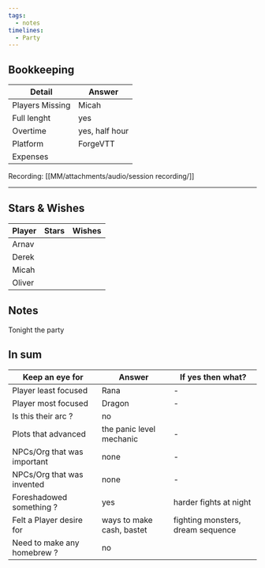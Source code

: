 ```yaml
---
tags:
  - notes
timelines:
  - Party
---
```

## Bookkeeping

| Detail          | Answer         |
| --------------- | -------------- |
| Players Missing | Micah          |
| Full lenght     | yes            |
| Overtime        | yes, half hour |
| Platform        | ForgeVTT       |
| Expenses        |                |
Recording: [[MM/attachments/audio/session recording/]]

----
## Stars & Wishes

| Player | Stars | Wishes |
| ------ | ----- | ------ |
| Arnav  |       |        |
| Derek  |       |        |
| Micah  |       |        |
| Oliver |       |        |
## Notes

Tonight the party 



## In sum

| Keep an eye for             | Answer                    | If yes then what?                 |
| --------------------------- | ------------------------- | --------------------------------- |
| Player least focused        | Rana                      | -                                 |
| Player most focused         | Dragon                    | -                                 |
| Is this their arc ?         | no                        |                                   |
| Plots that advanced         | the panic level mechanic  | -                                 |
| NPCs/Org that was important | none                      | -                                 |
| NPCs/Org that was invented  | none                      | -                                 |
| Foreshadowed something ?    | yes                       | harder fights at night            |
| Felt a Player desire for    | ways to make cash, bastet | fighting monsters, dream sequence |
| Need to make any homebrew ? | no                        |                                   |

